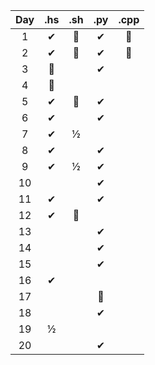 | Day | .hs | .sh | .py | .cpp |
| :-: | :-: | :-: | :-: | :--: |
|  1  |  ✔ |  🌟  |  ✔  |  🌟  |
|  2  |  ✔ |  🌟  |  ✔  |  🌟  |  
|  3  |  🌟 |      | ✔  |      |  
|  4  |  🤢 |      |     |      |  
|  5  |  ✔ |  🌟  |  ✔  |      |
|  6  |  ✔ |     |  ✔  |      |
|  7  |  ✔ |  ½   |     |      |  
|  8  |  ✔ |      |  ✔  |      |  
|  9  |  ✔ |  ½   |  ✔  |      |  
| 10  |    |      |  ✔  |      |  
| 11  |  ✔ |      |  ✔  |      |  
| 12  |  ✔ |  🌟  |     |      |  
| 13  |    |      |  ✔  |      |  
| 14  |    |      |  ✔  |      |  
| 15  |    |      |  ✔  |      |  
| 16  |  ✔ |      |     |      |  
| 17  |    |      |  🤢 |      |  
| 18  |    |      |  ✔  |      |  
| 19  |  ½ |      |     |      |  
| 20  |    |      |  ✔  |      |  
